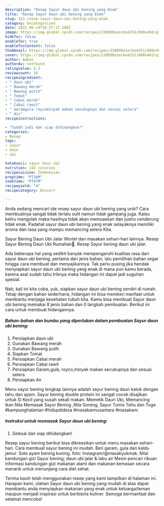 ```yaml
---
description: "Resep Sayur daun ubi bening yang Enak"
title: "Resep Sayur daun ubi bening yang Enak"
slug: 321-resep-sayur-daun-ubi-bening-yang-enak
category: Uncategorized
date: 2022-06-14T16:57:17.288Z
image: https://img-global.cpcdn.com/recipes/220890a1ecbe4351/680x482cq70/sayur-daun-ubi-bening-foto-resep-utama.jpg
hideToc: false
enableToc: true
enableTocContent: false
thumbnail: https://img-global.cpcdn.com/recipes/220890a1ecbe4351/680x482cq70/sayur-daun-ubi-bening-foto-resep-utama.jpg
cover: https://img-global.cpcdn.com/recipes/220890a1ecbe4351/680x482cq70/sayur-daun-ubi-bening-foto-resep-utama.jpg
author: Admin
authorAv: notfound
ratingvalue: 4.2
reviewcount: 10
recipeingredient:
- " daun ubi"
- " Bawang merah"
- " Bawang putih"
- " Tomat"
- " Cabai merah"
- " Cabai rawit"
- " Garamgula roycominyak makan secukupnya dan sesuai selera"
- " Air"
recipeinstructions:

- "Sudah jadi dan siap dihidangkan!"
categories:
- Resep
tags:
- sayur
- daun
- ubi

katakunci: sayur daun ubi 
nutrition: 142 calories
recipecuisine: Indonesian
preptime: "PT16M"
cooktime: "PT47M"
recipeyield: "4"
recipecategory: Dessert

---
```





Anda sedang mencari ide resep sayur daun ubi bening yang unik? Cara membuatnya sangat tidak terlalu sulit namun tidak gampang juga. Kalau keliru mengolah maka hasilnya tidak akan memuaskan dan justru cenderung tidak enak. Padahal sayur daun ubi bening yang enak selayaknya memiliki aroma dan rasa yang mampu memancing selera Kita.





Sayur Bening Daun Ubi Jalar Wortel dan masakan sehari-hari lainnya. Resep Sayur Bening Daun Ubi Rumahan🌼. Resep Sayur bening daun ubi jalar.

Ada beberapa hal yang sedikit banyak mempengaruhi kualitas rasa dari sayur daun ubi bening, pertama dari jenis bahan, lalu pemilihan bahan segar hingga cara membuat dan menyajikannya. Tak perlu pusing jika hendak menyiapkan sayur daun ubi bening yang enak di mana pun kamu berada, karena asal sudah tahu triknya maka hidangan ini dapat jadi suguhan spesial.






Nah, kali ini kita coba, yuk, siapkan sayur daun ubi bening sendiri di rumah. Tetap dengan bahan sederhana, hidangan ini bisa memberi manfaat untuk membantu menjaga kesehatan tubuh kita. Kamu bisa membuat Sayur daun ubi bening memakai 8 jenis bahan dan 0 langkah pembuatan. Berikut ini cara untuk membuat hidangannya.

<!--inarticleads1-->

##### Bahan-bahan dan bumbu yang diperlukan dalam pembuatan Sayur daun ubi bening:

1. Persiapkan  daun ubi
1. Gunakan  Bawang merah
1. Gunakan  Bawang putih
1. Siapkan  Tomat
1. Persiapkan  Cabai merah
1. Persiapkan  Cabai rawit
1. Persiapkan  Garam,gula, royco,minyak makan secukupnya dan sesuai selera
1. Persiapkan  Air


Menu sayur bening lengkap lainnya adalah sayur bening daun katuk dengan tahu dan ayam. Sayur bening double protein ini sangat cocok disajikan untuk Si Kecil yang susah sekali makan. Memetik Daun Ubi, Memancing Ikan Nila Memasak Sayur Bening ,Nila Goreng, Sayur Tumis Tahu dan Toge #kampunghalaman #hidupdidesa #masakannusantara #masakanr. 

<!--inarticleads2-->

##### Instruksi untuk memasak Sayur daun ubi bening:


1. Selesai dan siap dihidangkan!

Resep sayur bening berikut bisa dikreasikan untuk menu masakan sehari-hari. Cara membuat sayur bening ini mudah. Beri garam, gula dan kaldu jamur. Soto ayam bening kuning. foto: Instagram/@masakyukmak. Nilai kandungan gizi Sayur bening; daun ubi jalar &amp; labu air Mesin pencari ribuan informasi kandungan gizi makanan alami dan makanan kemasan secara menarik untuk menunjang cara diet sehat. 

Terima kasih telah menggunakan resep yang kami tampilkan di halaman ini. Harapan kami, olahan Sayur daun ubi bening yang mudah di atas dapat membantu anda menyiapkan makanan yang enak untuk keluarga/teman maupun menjadi inspirasi untuk berbisnis kuliner. Semoga bermanfaat dan selamat mencoba!
